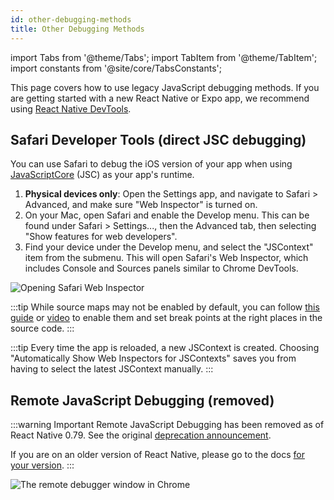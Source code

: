 ```yaml
---
id: other-debugging-methods
title: Other Debugging Methods
---
```


import Tabs from '@theme/Tabs'; import TabItem from '@theme/TabItem'; import constants from '@site/core/TabsConstants';

This page covers how to use legacy JavaScript debugging methods. If you are getting started with a new React Native or Expo app, we recommend using [React Native DevTools](./react-native-devtools).

## Safari Developer Tools (direct JSC debugging)

You can use Safari to debug the iOS version of your app when using [JavaScriptCore](https://trac.webkit.org/wiki/JavaScriptCore) (JSC) as your app's runtime.

1. **Physical devices only**: Open the Settings app, and navigate to Safari > Advanced, and make sure "Web Inspector" is turned on.
2. On your Mac, open Safari and enable the Develop menu. This can be found under Safari > Settings..., then the Advanced tab, then selecting "Show features for web developers".
3. Find your device under the Develop menu, and select the "JSContext" item from the submenu. This will open Safari's Web Inspector, which includes Console and Sources panels similar to Chrome DevTools.

![Opening Safari Web Inspector](/docs/assets/debugging-safari-developer-tools.jpg)

:::tip
While source maps may not be enabled by default, you can follow [this guide](https://blog.nparashuram.com/2019/10/debugging-react-native-ios-apps-with.html) or [video](https://www.youtube.com/watch?v=GrGqIIz51k4) to enable them and set break points at the right places in the source code.
:::

:::tip
Every time the app is reloaded, a new JSContext is created. Choosing "Automatically Show Web Inspectors for JSContexts" saves you from having to select the latest JSContext manually.
:::

## Remote JavaScript Debugging (removed)

:::warning Important
Remote JavaScript Debugging has been removed as of React Native 0.79. See the original [deprecation announcement](https://github.com/react-native-community/discussions-and-proposals/discussions/734).

If you are on an older version of React Native, please go to the docs [for your version](/versions).
:::

![The remote debugger window in Chrome](/docs/assets/debugging-chrome-remote-debugger.jpg)
